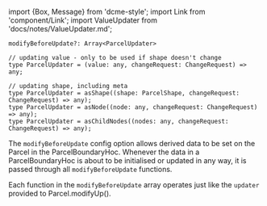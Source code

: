 import {Box, Message} from 'dcme-style';
import Link from 'component/Link';
import ValueUpdater from 'docs/notes/ValueUpdater.md';

```flow
modifyBeforeUpdate?: Array<ParcelUpdater>

// updating value - only to be used if shape doesn't change
type ParcelUpdater = (value: any, changeRequest: ChangeRequest) => any;

// updating shape, including meta
type ParcelUpdater = asShape((shape: ParcelShape, changeRequest: ChangeRequest) => any);
type ParcelUpdater = asNode((node: any, changeRequest: ChangeRequest) => any);
type ParcelUpdater = asChildNodes((nodes: any, changeRequest: ChangeRequest) => any);
```

The `modifyBeforeUpdate` config option allows derived data to be set on the Parcel in the ParcelBoundaryHoc.
Whenever the data in a ParcelBoundaryHoc is about to be initialised or updated in any way, it is passed through all `modifyBeforeUpdate` functions.

Each function in the `modifyBeforeUpdate` array operates just like the `updater` provided to <Link to="/api/Parcel#modifyUp">Parcel.modifyUp()</Link>.

<ValueUpdater />
